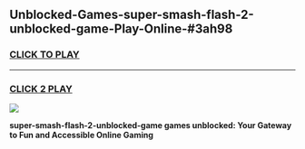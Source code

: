 
## Unblocked-Games-super-smash-flash-2-unblocked-game-Play-Online-#3ah98
<h3>
<a href="https://premium.freeplayer.one?title=super-smash-flash-2-unblocked-game&ref=27F">CLICK TO PLAY</a></h3>
<hr>

<h3>
<a href="https://premium.freeplayer.one?title=super-smash-flash-2-unblocked-game&ref=27F">CLICK 2 PLAY</a>
  
</h3>

<a href="https://premium.freeplayer.one?title=super-smash-flash-2-unblocked-game&ref=27F"><img src="https://clearcache.store/games.png"></a>


**super-smash-flash-2-unblocked-game games unblocked: Your Gateway to Fun and Accessible Online Gaming**

